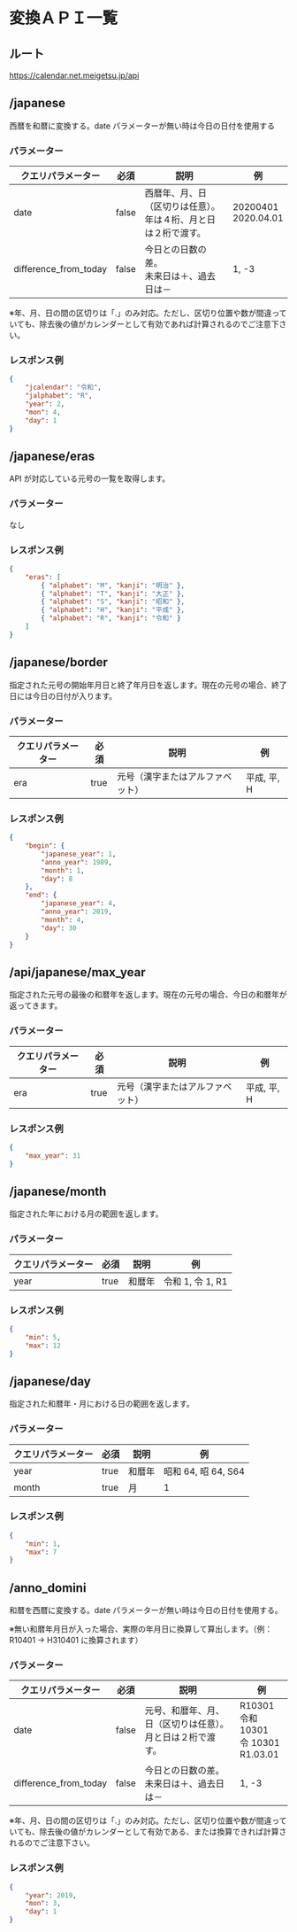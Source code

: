 # 変換ＡＰＩ一覧

## ルート

https://calendar.net.meigetsu.jp/api

## /japanese

西暦を和暦に変換する。date パラメーターが無い時は今日の日付を使用する

### パラメーター

| クエリパラメーター    | 必須  | 説明                                                               | 例                     |
| --------------------- | ----- | ------------------------------------------------------------------ | ---------------------- |
| date                  | false | 西暦年、月、日（区切りは任意）。<br>年は４桁、月と日は２桁で渡す。 | 20200401<br>2020.04.01 |
| difference_from_today | false | 今日との日数の差。<br>未来日は＋、過去日は－                       | 1, -3                  |

※年、月、日の間の区切りは「.」のみ対応。ただし、区切り位置や数が間違っていても、除去後の値がカレンダーとして有効であれば計算されるのでご注意下さい。

### レスポンス例

```json
{
    "jcalendar": "令和",
    "jalphabet": "R",
    "year": 2,
    "mon": 4,
    "day": 1
}
```

## /japanese/eras

API が対応している元号の一覧を取得します。

### パラメーター

なし

### レスポンス例

```json
{
    "eras": [
        { "alphabet": "M", "kanji": "明治" },
        { "alphabet": "T", "kanji": "大正" },
        { "alphabet": "S", "kanji": "昭和" },
        { "alphabet": "H", "kanji": "平成" },
        { "alphabet": "R", "kanji": "令和" }
    ]
}
```

## /japanese/border

指定された元号の開始年月日と終了年月日を返します。現在の元号の場合、終了日には今日の日付が入ります。

### パラメーター

| クエリパラメーター | 必須 | 説明                             | 例          |
| ------------------ | ---- | -------------------------------- | ----------- |
| era                | true | 元号（漢字またはアルファベット） | 平成, 平, H |

### レスポンス例

```json
{
    "begin": {
        "japanese_year": 1,
        "anno_year": 1989,
        "month": 1,
        "day": 8
    },
    "end": {
        "japanese_year": 4,
        "anno_year": 2019,
        "month": 4,
        "day": 30
    }
}
```

## /api/japanese/max_year

指定された元号の最後の和暦年を返します。現在の元号の場合、今日の和暦年が返ってきます。

### パラメーター

| クエリパラメーター | 必須 | 説明                             | 例          |
| ------------------ | ---- | -------------------------------- | ----------- |
| era                | true | 元号（漢字またはアルファベット） | 平成, 平, H |

### レスポンス例

```json
{
    "max_year": 31
}
```

## /japanese/month

指定された年における月の範囲を返します。

### パラメーター

| クエリパラメーター | 必須 | 説明   | 例               |
| ------------------ | ---- | ------ | ---------------- |
| year               | true | 和暦年 | 令和 1, 令 1, R1 |

### レスポンス例

```json
{
    "min": 5,
    "max": 12
}
```

## /japanese/day

指定された和暦年・月における日の範囲を返します。

### パラメーター

| クエリパラメーター | 必須 | 説明   | 例                  |
| ------------------ | ---- | ------ | ------------------- |
| year               | true | 和暦年 | 昭和 64, 昭 64, S64 |
| month              | true | 月     | 1                   |

### レスポンス例

```json
{
    "min": 1,
    "max": 7
}
```

## /anno_domini

和暦を西暦に変換する。date パラメーターが無い時は今日の日付を使用する。

※無い和暦年月日が入った場合、実際の年月日に換算して算出します。（例：R10401 -> H310401 に換算されます）

### パラメーター

| クエリパラメーター    | 必須  | 説明                                                           | 例                                           |
| --------------------- | ----- | -------------------------------------------------------------- | -------------------------------------------- |
| date                  | false | 元号、和暦年、月、日（区切りは任意）。<br>月と日は２桁で渡す。 | R10301<br>令和 10301<br>令 10301<br>R1.03.01 |
| difference_from_today | false | 今日との日数の差。<br>未来日は＋、過去日は－                   | 1, -3                                        |

※年、月、日の間の区切りは「.」のみ対応。ただし、区切り位置や数が間違っていても、除去後の値がカレンダーとして有効である、または換算できれば計算されるのでご注意下さい。

### レスポンス例

```json
{
    "year": 2019,
    "mon": 3,
    "day": 1
}
```
